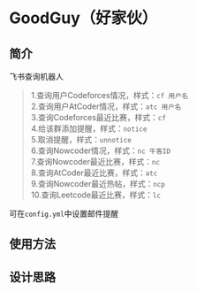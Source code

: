 # GoodGuy（好家伙）

## 简介

飞书查询机器人

> 1.查询用户Codeforces情况，样式：`cf 用户名`  
> 2.查询用户AtCoder情况，样式：`atc 用户名`  
> 3.查询Codeforces最近比赛，样式：`cf`  
> 4.给该群添加提醒，样式：`notice`  
> 5.取消提醒，样式：`unnotice`  
> 6.查询Nowcoder情况，样式：`nc 牛客ID`  
> 7.查询Nowcoder最近比赛，样式：`nc`  
> 8.查询AtCoder最近比赛，样式：`atc`  
> 9.查询Nowcoder最近热帖，样式：`ncp`  
> 10.查询Leetcode最近比赛，样式：`lc`  

可在`config.yml`中设置邮件提醒

## 使用方法

<!-- 需要把根目录（GoodGuy）放在环境变量PYTHONPATH中 -->

## 设计思路
